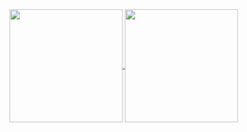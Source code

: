 <a href="https://github.com/isntrui">
  <img height=200 align="center" src="https://github-readme-stats.vercel.app/api?username=isntrui&theme=dracula" />
</a>
<a href="https://github.com/isntrui">
  <img height=200 align="center" src="https://github-readme-stats.vercel.app/api/top-langs?username=isntrui&theme=dracula&layout=compact&langs_count=8&card_width=280" />
</a>
